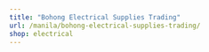 ```yaml
---
title: "Bohong Electrical Supplies Trading"
url: /manila/bohong-electrical-supplies-trading/
shop: electrical
---
```

